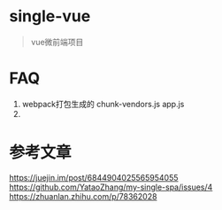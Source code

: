 # single-vue

> vue微前端项目



# FAQ

1. webpack打包生成的 chunk-vendors.js app.js
2. 

# 参考文章

https://juejin.im/post/6844904025565954055
https://github.com/YataoZhang/my-single-spa/issues/4
https://zhuanlan.zhihu.com/p/78362028